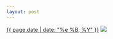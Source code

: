 ```yaml
---
layout: post
---
```


<p>
  <time><a href="/15">{{ page.date | date: "%e %B, %Y" }}</a></time>
  <a href="/15"><img src="{{ site.assets_url }}/15-640.jpg" srcset="{{ site.assets_url }}/15-1280.jpg 1280w, {{ site.assets_url }}/15-960.jpg 960w, {{ site.assets_url }}/15-640.jpg 640w, {{ site.assets_url }}/15-320.jpg 320w" sizes="(min-width: 700px) 50vw, calc(100vw - 2rem)" /></a>
</p>
